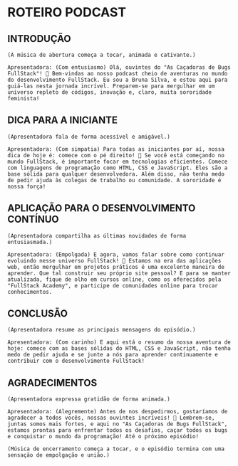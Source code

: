 # ROTEIRO PODCAST

## INTRODUÇÃO
    (A música de abertura começa a tocar, animada e cativante.)

    Apresentadora: (Com entusiasmo) Olá, ouvintes do "As Caçadoras de Bugs FullStack"! 🎉 Bem-vindas ao nosso podcast cheio de aventuras no mundo do desenvolvimento FullStack. Eu sou a Bruna Silva, e estou aqui para guiá-las nesta jornada incrível. Preparem-se para mergulhar em um universo repleto de códigos, inovação e, claro, muita sororidade feminista!

## DICA PARA A INICIANTE
    (Apresentadora fala de forma acessível e amigável.)

    Apresentadora: (Com simpatia) Para todas as iniciantes por aí, nossa dica de hoje é: comece com o pé direito! 💪 Se você está começando no mundo FullStack, é importante focar em tecnologias eficientes. Comece com linguagens de programação como HTML, CSS e JavaScript. Eles são a base sólida para qualquer desenvolvedora. Além disso, não tenha medo de pedir ajuda às colegas de trabalho ou comunidade. A sororidade é nossa força!

## APLICAÇÃO PARA O DESENVOLVIMENTO CONTÍNUO
    (Apresentadora compartilha as últimas novidades de forma entusiasmada.)

    Apresentadora: (Empolgada) E agora, vamos falar sobre como continuar evoluindo nesse universo FullStack! 🚀 Estamos na era das aplicações web, então mergulhar em projetos práticos é uma excelente maneira de aprender. Que tal construir seu próprio site pessoal? E para se manter atualizada, fique de olho em cursos online, como os oferecidos pela "FullStack Academy", e participe de comunidades online para trocar conhecimentos.

## CONCLUSÃO
    (Apresentadora resume as principais mensagens do episódio.)

    Apresentadora: (Com carinho) E aqui está o resumo da nossa aventura de hoje: comece com as bases sólidas do HTML, CSS e JavaScript, não tenha medo de pedir ajuda e se junte a nós para aprender continuamente e contribuir com o desenvolvimento FullStack!

## AGRADECIMENTOS
    (Apresentadora expressa gratidão de forma animada.)

    Apresentadora: (Alegremente) Antes de nos despedirmos, gostaríamos de agradecer a todos vocês, nossas ouvintes incríveis! 🙌 Lembrem-se, juntas somos mais fortes, e aqui no "As Caçadoras de Bugs FullStack", estamos prontas para enfrentar todos os desafios, caçar todos os bugs e conquistar o mundo da programação! Até o próximo episódio!

    (Música de encerramento começa a tocar, e o episódio termina com uma sensação de empolgação e união.)